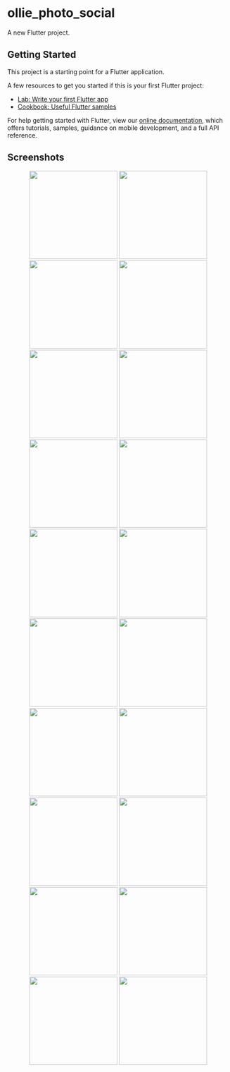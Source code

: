 # ollie_photo_social

A new Flutter project.

## Getting Started

This project is a starting point for a Flutter application.

A few resources to get you started if this is your first Flutter project:

- [Lab: Write your first Flutter app](https://flutter.dev/docs/get-started/codelab)
- [Cookbook: Useful Flutter samples](https://flutter.dev/docs/cookbook)

For help getting started with Flutter, view our
[online documentation](https://flutter.dev/docs), which offers tutorials,
samples, guidance on mobile development, and a full API reference.

## Screenshots
<div style="text-align: center">
  <img src = "https://github.com/jsec1912/OlliePhotoSocial/blob/master/screenshots/01-1 Splash Screen.png" width = "200px"/>
  <img src = "https://github.com/jsec1912/OlliePhotoSocial/blob/master/screenshots/01-2 Login.jpg" width = "200px"/>
  <img src = "https://github.com/jsec1912/OlliePhotoSocial/blob/master/screenshots/01-3 Register.jpg" width = "200px"/>
  <img src = "https://github.com/jsec1912/OlliePhotoSocial/blob/master/screenshots/02-1 Forgot Password.jpg" width = "200px"/>
</div>
<div style="text-align: center">
  <img src = "https://github.com/jsec1912/OlliePhotoSocial/blob/master/screenshots/02-2 Verification.jpg" width = "200px"/>
  <img src = "https://github.com/jsec1912/OlliePhotoSocial/blob/master/screenshots/02-3 Set New Password.jpg" width = "200px"/>
  <img src = "https://github.com/jsec1912/OlliePhotoSocial/blob/master/screenshots/03-1 On Boarding.jpg" width = "200px"/>
  <img src = "https://github.com/jsec1912/OlliePhotoSocial/blob/master/screenshots/03-2 On Boarding.jpg" width = "200px"/>
</div>
<div style="text-align: center">
  <img src = "https://github.com/jsec1912/OlliePhotoSocial/blob/master/screenshots/03-3 On Boarding.jpg" width = "200px"/>
  <img src = "https://github.com/jsec1912/OlliePhotoSocial/blob/master/screenshots/03-4 On Boarding.jpg" width = "200px"/>
  <img src = "https://github.com/jsec1912/OlliePhotoSocial/blob/master/screenshots/04-1 Home.jpg" width = "200px"/>
  <img src = "https://github.com/jsec1912/OlliePhotoSocial/blob/master/screenshots/04-2 Home.jpg" width = "200px"/>
</div>
<div style="text-align: center">
  <img src = "https://github.com/jsec1912/OlliePhotoSocial/blob/master/screenshots/04-3 Home.jpg" width = "200px"/>
  <img src = "https://github.com/jsec1912/OlliePhotoSocial/blob/master/screenshots/04-4 Explore.jpg" width = "200px"/>
  <img src = "https://github.com/jsec1912/OlliePhotoSocial/blob/master/screenshots/05-1 My Profile.jpg" width = "200px"/>
  <img src = "https://github.com/jsec1912/OlliePhotoSocial/blob/master/screenshots/05-2 Profile.jpg" width = "200px"/>
</div>
<div style="text-align: center">
  <img src = "https://github.com/jsec1912/OlliePhotoSocial/blob/master/screenshots/05-3 Follower.jpg" width = "200px"/>
  <img src = "https://github.com/jsec1912/OlliePhotoSocial/blob/master/screenshots/06-1 Offers.jpg" width = "200px"/>
  <img src = "https://github.com/jsec1912/OlliePhotoSocial/blob/master/screenshots/06-2 Offers.jpg" width = "200px"/>
  <img src = "https://github.com/jsec1912/OlliePhotoSocial/blob/master/screenshots/07-1 Add Polling.jpg" width = "200px"/>
</div>



